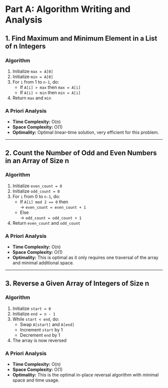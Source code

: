 # Part A: Algorithm Writing and Analysis

## 1. Find Maximum and Minimum Element in a List of n Integers

### Algorithm

1. Initialize `max = A[0]`  
2. Initialize `min = A[0]`  
3. For `i` from 1 to `n-1`, do:  
    - If `A[i] > max` then `max = A[i]`  
    - If `A[i] < min` then `min = A[i]`  
4. Return `max` and `min`

### A Priori Analysis

- **Time Complexity:** O(n)  
- **Space Complexity:** O(1)  
- **Optimality:** Optimal linear-time solution, very efficient for this problem.

---

## 2. Count the Number of Odd and Even Numbers in an Array of Size n

### Algorithm

1. Initialize `even_count = 0`  
2. Initialize `odd_count = 0`  
3. For `i` from 0 to `n-1`, do:  
    - If `A[i] mod 2 == 0` then  
        → `even_count = even_count + 1`  
    - Else  
        → `odd_count = odd_count + 1`  
4. Return `even_count` and `odd_count`

### A Priori Analysis

- **Time Complexity:** O(n)  
- **Space Complexity:** O(1)  
- **Optimality:** This is optimal as it only requires one traversal of the array and minimal additional space.

---

## 3. Reverse a Given Array of Integers of Size n

### Algorithm

1. Initialize `start = 0`  
2. Initialize `end = n - 1`  
3. While `start < end`, do:  
    - Swap `A[start]` and `A[end]`  
    - Increment `start` by 1  
    - Decrement `end` by 1  
4. The array is now reversed

### A Priori Analysis

- **Time Complexity:** O(n)  
- **Space Complexity:** O(1)  
- **Optimality:** This is the optimal in-place reversal algorithm with minimal space and time usage.

